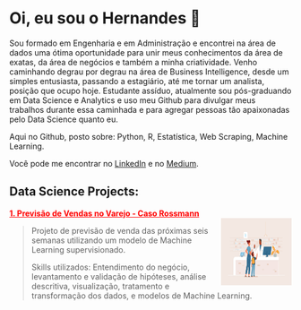 # Oi, eu sou o Hernandes 👋

Sou formado em Engenharia e em Administração e encontrei na área de dados uma ótima oportunidade para unir meus conhecimentos da área de exatas, da área de negócios e também a minha criatividade. Venho caminhando degrau por degrau na área de Business Intelligence, desde um simples entusiasta, passando a estagiário, até me tornar um analista, posição que ocupo hoje. Estudante assíduo, atualmente sou pós-graduando em Data Science e Analytics e uso meu Github para divulgar meus trabalhos durante essa caminhada e para agregar pessoas tão apaixonadas pelo Data Science quanto eu.

Aqui no Github, posto sobre: Python, R, Estatística, Web Scraping, Machine Learning.

Você pode me encontrar no [LinkedIn](http://linkedin.com/in/hernandesmjunior) e no [Medium](http://medium.com/jogandoosdados).

## Data Science Projects:

<strong><a href="https://github.com/hernandesmjunior/Rossmann-Previsao-Vendas" style="color:red;">1. Previsão de Vendas no Varejo - Caso Rossmann</a></strong>
<br>
<a href="https://github.com/hernandesmjunior/Rossmann-Previsao-Vendas">
	<img src="https://raw.githubusercontent.com/hernandesmjunior/Rossmann-Previsao-Vendas/master/Images/Pharmacy.png" alt="drawing" align="right" width="25%"  height="120"/>
</a>
> <p>Projeto de previsão de venda das próximas seis semanas utilizando um modelo de Machine Learning supervisionado.</p>
> <p>Skills utilizados: Entendimento do negócio, levantamento e validação de hipóteses, análise descritiva, visualização, tratamento e transformação dos dados, e modelos de Machine Learning.</p>
<br>


<!--
**hernandesmjunior/hernandesmjunior** is a ✨ _special_ ✨ repository because its `README.md` (this file) appears on your GitHub profile.

Here are some ideas to get you started:

- 🔭 I’m currently working on ...
- 🌱 I’m currently learning ...
- 👯 I’m looking to collaborate on ...
- 🤔 I’m looking for help with ...
- 💬 Ask me about ...
- 📫 How to reach me: ...
- 😄 Pronouns: ...
- ⚡ Fun fact: ...
-->
